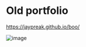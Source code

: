 # Old portfolio

https://jaypreak.github.io/boo/

![image](https://user-images.githubusercontent.com/68821643/203360506-b684afb2-07c4-4ae1-b516-18d661c257a1.png)

